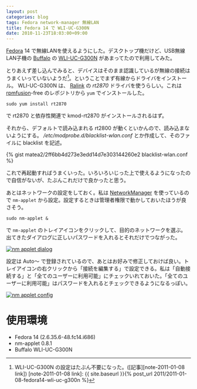 ```yaml
---
layout: post
categories: blog
tags: Fedora network-manager 無線LAN
title: Fedora 14 で WLI-UC-G300N
date: 2010-11-23T18:03:00+09:00
---
```



[Fedora] 14 で無線LANを使えるようにした。デスクトップ機だけど、USB無線LAN子機の [Buffalo] の [WLI-UC-G300N] があまってたので利用してみた。

<!-- more -->

とりあえず差し込んでみると、デバイスはそのまま認識しているが無線の接続はうまくいっていないようだ[^note-2011-01-08]。ということでまず有線からドライバをインストール。 WLI-UC-G300N は、 [Ralink] の *rt2870* ドライバを使うらしい。これは [rpmfusion]-free のレポジトリから `yum` でインストールした。

```
sudo yum install rt2870
```


で rt2870 と依存性関連で kmod-rt2870 がインストールされるはず。

それから、デフォルトで読み込まれる rt2800 が動くといかんので、読み込まないようにする。 */etc/modprobe.d/blacklist-wlan.conf* とか作成して、そのファイルに blacklist を記述。

{% gist matea2/2ff6bb4d273e3edd14d7e303144260e2 blacklist-wlan.conf %}


これで再起動すればうまくいった。いろいろいじった上で使えるようになったので自信がないが、たぶんこれだけで良かったと思う。

あとはネットワークの設定をしておく。私は [NetworkManager] を使っているので `nm-applet` から設定。設定するときは管理者権限で動かしておいたほうが良さそう。

```
sudo nm-applet &
```


で `nm-applet` のトレイアイコンをクリックして、目的のネットワークを選ぶ。出てきたダイアログに正しいパスワードを入れるとそれだけでつながった。

[![nm applet dialog]][nm applet dialog link]


設定は Auto〜 で登録されているので、あとはお好みで修正しておけば良い。トレイアイコンの右クリックから「接続を編集する」で設定できる。私は「自動接続する」と「全てのユーザーに利用可能」にチェックいれておいた。「全てのユーザーに利用可能」はパスワードを入れるとチェックできるようになるっぽい。

[![nm applet config]][nm applet config link]


# 使用環境

+ Fedora 14 (2.6.35.6-48.fc14.i686)
+ nm-applet 0.8.1
+ Buffalo WLI-UC-G300N



[Fedora]: http://fedoraproject.org/
[Buffalo]: http://buffalo.jp/
[WLI-UC-G300N]: http://buffalo.jp/products/catalog/network/wli-uc-g300n/
[Ralink]: http://www.ralinktech.com/
[rpmfusion]: http://rpmfusion.org/
[NetworkManager]: http://projects.gnome.org/NetworkManager/

[nm applet dialog]: https://lh3.googleusercontent.com/-i_fKCdov2EkvtSyoPu36xPFwm8u6c0x2036fVfcNu2d02tO23cpqyvrcdsKB0h9wvpnOUJ9u3wF1p-dUKp1SLnVWbtY2MrkwPIF3PB9l7E0alucrkTQu41svp3bu6Gg0cF4Fcl6AQ=w400
[nm applet dialog link]: https://photos.google.com/share/AF1QipO3NgFWOxmpeVU_SNMD99LJN7lYKiV_l7tdb_cxphAqctxkx5weMLeNhBG6Sv5lKQ/photo/AF1QipPF-unJX4GsrakEsfFQN1B8yzASvPP9KvxBeVBs?key=UDM2SlNaOU81SGV0WVNxZUNuaWhzeHN0dXBBS3l3

[nm applet config]: https://lh3.googleusercontent.com/0p4ZXt1MW3SLBrVTvyMMs0MWnCa6csjCitxvp6N5nGfQJj-pEeof_hcyzqUjGTo1TKVcL_0_U-ORvbmpVCApueosxWLCS4M_8mj1T9uvZEb_DAaR_fkUJ-TC-LtO7cnOPipoayKaEg=w400
[nm applet config link]: https://photos.google.com/share/AF1QipO3NgFWOxmpeVU_SNMD99LJN7lYKiV_l7tdb_cxphAqctxkx5weMLeNhBG6Sv5lKQ/photo/AF1QipMZDGaxEeZAMd17TVLs8y8Qi7k3hmMv7sx7Pl2O?key=UDM2SlNaOU81SGV0WVNxZUNuaWhzeHN0dXBBS3l3

[^note-2011-01-08]: WLI-UC-G300N の設定はたぶん不要になった。([記事][note-2011-01-08 link])
[note-2011-01-08 link]: {{ site.baseurl }}{% post_url 2011/2011-01-08-fedora14-wli-uc-g300n %}
